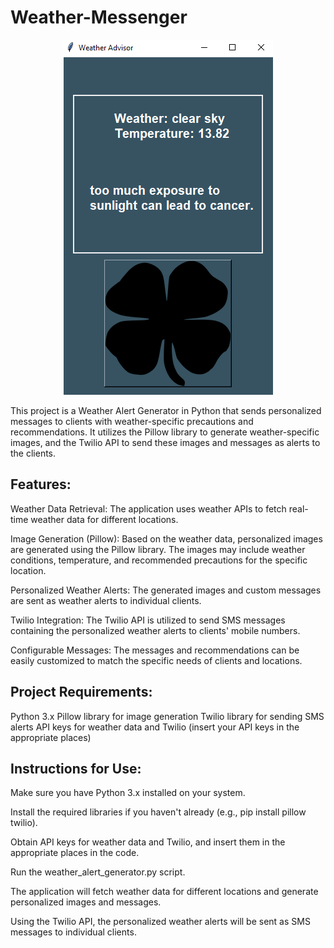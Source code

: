 # Weather-Messenger

<p align="center">
  <img src="src/images/gui.png">
  <br/>
</p>

This project is a Weather Alert Generator in Python that sends personalized messages to clients with weather-specific precautions and recommendations. It utilizes the Pillow library to generate weather-specific images, and the Twilio API to send these images and messages as alerts to the clients.

## Features:

Weather Data Retrieval: The application uses weather APIs to fetch real-time weather data for different locations.

Image Generation (Pillow): Based on the weather data, personalized images are generated using the Pillow library. The images may include weather conditions, temperature, and recommended precautions for the specific location.

Personalized Weather Alerts: The generated images and custom messages are sent as weather alerts to individual clients.

Twilio Integration: The Twilio API is utilized to send SMS messages containing the personalized weather alerts to clients' mobile numbers.

Configurable Messages: The messages and recommendations can be easily customized to match the specific needs of clients and locations.

## Project Requirements:

Python 3.x
Pillow library for image generation
Twilio library for sending SMS alerts
API keys for weather data and Twilio (insert your API keys in the appropriate places)

## Instructions for Use:

Make sure you have Python 3.x installed on your system.

Install the required libraries if you haven't already (e.g., pip install pillow twilio).

Obtain API keys for weather data and Twilio, and insert them in the appropriate places in the code.

Run the weather_alert_generator.py script.

The application will fetch weather data for different locations and generate personalized images and messages.

Using the Twilio API, the personalized weather alerts will be sent as SMS messages to individual clients.